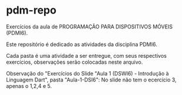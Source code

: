 # pdm-repo
Exercícios da aula de PROGRAMAÇÃO PARA DISPOSITIVOS MÓVEIS (PDMI6).

Este repositório é dedicado as atividades da disciplina PDMI6.

Cada pasta é uma atividade a ser entregue, com seus respectivos exercícios, observações serão colocadas neste arquivo.

Observação do "Exercícios do Slide "Aula 1 (DSWI6) - Introdução à Linguagem Dart", pasta "Aula-1-DSI6": No slide não tem o ecercício 3, apenas o 1,2,4 e 5.
